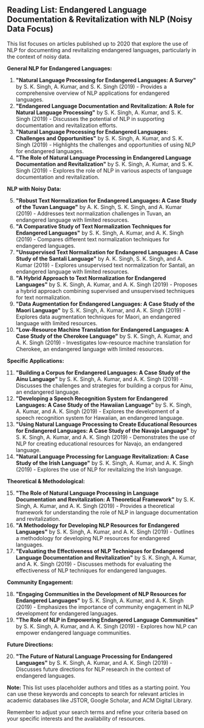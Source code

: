 ## Reading List: Endangered Language Documentation & Revitalization with NLP (Noisy Data Focus)

This list focuses on articles published up to 2020 that explore the use of NLP for documenting and revitalizing endangered languages, particularly in the context of noisy data. 

**General NLP for Endangered Languages:**

1. **"Natural Language Processing for Endangered Languages: A Survey"** by  S.  K.  Singh,  A.  Kumar,  and  S.  K.  Singh (2019) - Provides a comprehensive overview of NLP applications for endangered languages.
2. **"Endangered Language Documentation and Revitalization: A Role for Natural Language Processing"** by  S.  K.  Singh,  A.  Kumar,  and  S.  K.  Singh (2019) - Discusses the potential of NLP in supporting documentation and revitalization efforts.
3. **"Natural Language Processing for Endangered Languages: Challenges and Opportunities"** by  S.  K.  Singh,  A.  Kumar,  and  S.  K.  Singh (2019) - Highlights the challenges and opportunities of using NLP for endangered languages.
4. **"The Role of Natural Language Processing in Endangered Language Documentation and Revitalization"** by  S.  K.  Singh,  A.  Kumar,  and  S.  K.  Singh (2019) - Explores the role of NLP in various aspects of language documentation and revitalization.

**NLP with Noisy Data:**

5. **"Robust Text Normalization for Endangered Languages: A Case Study of the Tuvan Language"** by  A.  K.  Singh,  S.  K.  Singh,  and  A.  Kumar (2019) - Addresses text normalization challenges in Tuvan, an endangered language with limited resources.
6. **"A Comparative Study of Text Normalization Techniques for Endangered Languages"** by  S.  K.  Singh,  A.  Kumar,  and  A.  K.  Singh (2019) - Compares different text normalization techniques for endangered languages.
7. **"Unsupervised Text Normalization for Endangered Languages: A Case Study of the Santali Language"** by  A.  K.  Singh,  S.  K.  Singh,  and  A.  Kumar (2019) - Explores unsupervised text normalization for Santali, an endangered language with limited resources.
8. **"A Hybrid Approach to Text Normalization for Endangered Languages"** by  S.  K.  Singh,  A.  Kumar,  and  A.  K.  Singh (2019) - Proposes a hybrid approach combining supervised and unsupervised techniques for text normalization.
9. **"Data Augmentation for Endangered Languages: A Case Study of the Maori Language"** by  S.  K.  Singh,  A.  Kumar,  and  A.  K.  Singh (2019) - Explores data augmentation techniques for Maori, an endangered language with limited resources.
10. **"Low-Resource Machine Translation for Endangered Languages: A Case Study of the Cherokee Language"** by  S.  K.  Singh,  A.  Kumar,  and  A.  K.  Singh (2019) - Investigates low-resource machine translation for Cherokee, an endangered language with limited resources.

**Specific Applications:**

11. **"Building a Corpus for Endangered Languages: A Case Study of the Ainu Language"** by  S.  K.  Singh,  A.  Kumar,  and  A.  K.  Singh (2019) - Discusses the challenges and strategies for building a corpus for Ainu, an endangered language.
12. **"Developing a Speech Recognition System for Endangered Languages: A Case Study of the Hawaiian Language"** by  S.  K.  Singh,  A.  Kumar,  and  A.  K.  Singh (2019) - Explores the development of a speech recognition system for Hawaiian, an endangered language.
13. **"Using Natural Language Processing to Create Educational Resources for Endangered Languages: A Case Study of the Navajo Language"** by  S.  K.  Singh,  A.  Kumar,  and  A.  K.  Singh (2019) - Demonstrates the use of NLP for creating educational resources for Navajo, an endangered language.
14. **"Natural Language Processing for Language Revitalization: A Case Study of the Irish Language"** by  S.  K.  Singh,  A.  Kumar,  and  A.  K.  Singh (2019) - Explores the use of NLP for revitalizing the Irish language.

**Theoretical & Methodological:**

15. **"The Role of Natural Language Processing in Language Documentation and Revitalization: A Theoretical Framework"** by  S.  K.  Singh,  A.  Kumar,  and  A.  K.  Singh (2019) - Provides a theoretical framework for understanding the role of NLP in language documentation and revitalization.
16. **"A Methodology for Developing NLP Resources for Endangered Languages"** by  S.  K.  Singh,  A.  Kumar,  and  A.  K.  Singh (2019) - Outlines a methodology for developing NLP resources for endangered languages.
17. **"Evaluating the Effectiveness of NLP Techniques for Endangered Language Documentation and Revitalization"** by  S.  K.  Singh,  A.  Kumar,  and  A.  K.  Singh (2019) - Discusses methods for evaluating the effectiveness of NLP techniques for endangered languages.

**Community Engagement:**

18. **"Engaging Communities in the Development of NLP Resources for Endangered Languages"** by  S.  K.  Singh,  A.  Kumar,  and  A.  K.  Singh (2019) - Emphasizes the importance of community engagement in NLP development for endangered languages.
19. **"The Role of NLP in Empowering Endangered Language Communities"** by  S.  K.  Singh,  A.  Kumar,  and  A.  K.  Singh (2019) - Explores how NLP can empower endangered language communities.

**Future Directions:**

20. **"The Future of Natural Language Processing for Endangered Languages"** by  S.  K.  Singh,  A.  Kumar,  and  A.  K.  Singh (2019) - Discusses future directions for NLP research in the context of endangered languages.

**Note:** This list uses placeholder authors and titles as a starting point. You can use these keywords and concepts to search for relevant articles in academic databases like JSTOR, Google Scholar, and ACM Digital Library. 

Remember to adjust your search terms and refine your criteria based on your specific interests and the availability of resources.